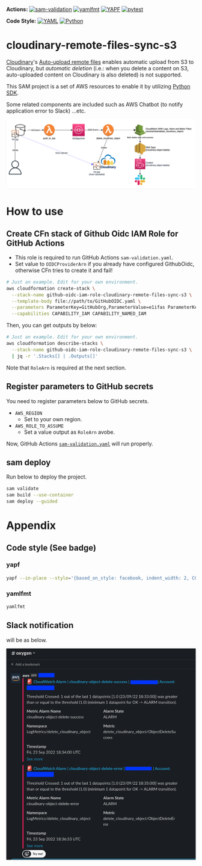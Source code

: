 **Actions:**
[![sam-validation](https://github.com/e1ifas/cloudinary-remote-files-sync-s3/actions/workflows/sam-validation.yaml/badge.svg)](https://github.com/e1ifas/cloudinary-remote-files-sync-s3/actions/workflows/sam-validation.yaml)
[![yamlfmt](https://github.com/e1ifas/cloudinary-remote-files-sync-s3/actions/workflows/yamlfmt.yaml/badge.svg)](https://github.com/e1ifas/cloudinary-remote-files-sync-s3/actions/workflows/yamlfmt.yaml)
[![YAPF](https://github.com/e1ifas/cloudinary-remote-files-sync-s3/actions/workflows/yapf.yaml/badge.svg)](https://github.com/e1ifas/cloudinary-remote-files-sync-s3/actions/workflows/yapf.yaml)
[![pytest](https://github.com/e1ifas/cloudinary-remote-files-sync-s3/actions/workflows/pytest.yaml/badge.svg)](https://github.com/e1ifas/cloudinary-remote-files-sync-s3/actions/workflows/pytest.yaml)

**Code Style:**
[![YAML](https://img.shields.io/badge/YAML-yamlfmt-1f425f.svg)](https://github.com/google/yamlfmt)
[![Python](https://img.shields.io/badge/Python-YAPF--Facebook-red.svg)](https://github.com/google/yapf)

# cloudinary-remote-files-sync-s3

[Cloudinary](https://cloudinary.com)'s [Auto-upload remote files](https://cloudinary.com/documentation/fetch_remote_images#auto_upload_remote_files) enables automatic upload from S3 to Cloudinary, but *automatic deletion* (i.e.: when you delete a content on S3, auto-uploaded content on Cloudinary is also deleted) is not supported.

This SAM project is a set of AWS resources to enable it by utilizing [Python SDK](https://cloudinary.com/documentation/django_integration).

Some related components are included such as AWS Chatbot (to notify application error to Slack) ...etc.

![Architecture](./docs/60NOOLJHSjLTFflQActa4uBeS2zQ1Kud.drawio.png)

# How to use

## Create CFn stack of Github Oidc IAM Role for GitHub Actions

- This role is required to run GitHub Actions `sam-validation.yaml`.
- Set value to `OIDCProviderArn` if you already have configured GithubOidc, otherwise CFn tries to create it and fail!

```bash
# Just an example. Edit for your own environment.
aws cloudformation create-stack \
  --stack-name github-oidc-iam-role-cloudinary-remote-files-sync-s3 \
  --template-body file://path/to/GitHubOIDC.yaml \
  --parameters ParameterKey=GitHubOrg,ParameterValue=e1ifas ParameterKey=RepositoryName,ParameterValue=cloudinary-remote-files-sync-s3 \
  --capabilities CAPABILITY_IAM CAPABILITY_NAMED_IAM
```

Then, you can get outputs by below:

```bash
# Just an example. Edit for your own environment.
aws cloudformation describe-stacks \
  --stack-name github-oidc-iam-role-cloudinary-remote-files-sync-s3 \
  | jq -r '.Stacks[] | .Outputs[]'
```

Note that `RoleArn` is required at the next section.

## Register parameters to GitHub secrets

You need to register parameters below to GitHub secrets. 

- `AWS_REGION`
  - Set to your own region.
- `AWS_ROLE_TO_ASSUME`
  - Set a value output as `RoleArn` avobe.

Now, GitHub Actions [`sam-validation.yaml`](.github/workflows/sam-validation.yaml) will run properly.

## sam deploy

Run below to deploy the project.

```bash
sam validate
sam build --use-container
sam deploy --guided
```

# Appendix

## Code style (See badge)

### yapf

```bash
yapf --in-place --style='{based_on_style: facebook, indent_width: 2, CONTINUATION_INDENT_WIDTH: 2}'
```

### yamlfmt

```bash
yamlfmt
```

## Slack notification

will be as below.

![](./docs/2eljSaXtLo391ORG.png)